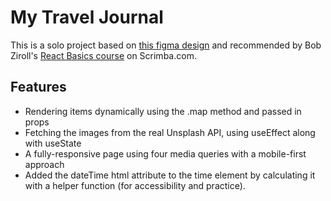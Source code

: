 # My Travel Journal

This is a solo project based on [this figma design](https://www.figma.com/file/QG4cOExkdbIbhSfWJhs2gs/Travel-Journal) and recommended by Bob Ziroll's [React Basics course](https://scrimba.com/learn/learnreact) on Scrimba.com.

## Features

- Rendering items dynamically using the .map method and passed in props
- Fetching the images from the real Unsplash API, using useEffect along with useState
- A fully-responsive page using four media queries with a mobile-first approach
- Added the dateTime html attribute to the time element by calculating it with a helper function (for accessibility and practice).
